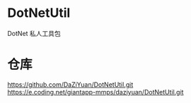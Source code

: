 # DotNetUtil
DotNet 私人工具包

# 仓库
https://github.com/DaZiYuan/DotNetUtil.git  
https://e.coding.net/giantapp-mmps/daziyuan/DotNetUtil.git  

